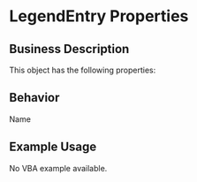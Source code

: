 # LegendEntry Properties

## Business Description
This object has the following properties:

## Behavior
Name

## Example Usage
No VBA example available.